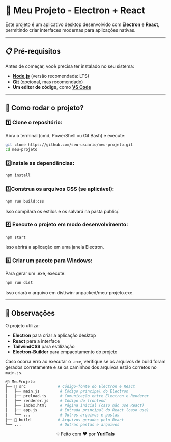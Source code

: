 # 🚀 Meu Projeto - Electron + React

Este projeto é um aplicativo desktop desenvolvido com **Electron** e **React**, permitindo criar interfaces modernas para aplicações nativas.

---

## 📋 Pré-requisitos
Antes de começar, você precisa ter instalado no seu sistema:

- **[Node.js](https://nodejs.org/)** (versão recomendada: LTS)
- **[Git](https://git-scm.com/)** (opcional, mas recomendado)
- **Um editor de código**, como **[VS Code](https://code.visualstudio.com/)**

---

## 🔧 Como rodar o projeto?

### 1️⃣ Clone o repositório:
Abra o terminal (cmd, PowerShell ou Git Bash) e execute:
```sh
git clone https://github.com/seu-usuario/meu-projeto.git
cd meu-projeto
```

### 2️⃣Instale as dependências:
```sh
npm install
```
### 3️⃣Construa os arquivos CSS (se aplicável):
```sh
npm run build:css
```
Isso compilará os estilos e os salvará na pasta public/.

### 4️⃣ Execute o projeto em modo desenvolvimento:
```sh
npm start
```
Isso abrirá a aplicação em uma janela Electron.

### 5️⃣ Criar um pacote para Windows:
Para gerar um .exe, execute:
```sh
npm run dist
```
Isso criará o arquivo em dist/win-unpacked/meu-projeto.exe.

---

## 🔹 Observações
O projeto utiliza:

- **Electron** para criar a aplicação desktop
- **React** para a interface
- **TailwindCSS** para estilização
- **Electron-Builder** para empacotamento do projeto

Caso ocorra erro ao executar o `.exe`, verifique se os arquivos de build foram gerados corretamente e se os caminhos dos arquivos estão corretos no `main.js`.
```sh
📦 MeuProjeto  
├── 📂 src              # Código-fonte do Electron e React  
│   ├── main.js         # Código principal do Electron  
│   ├── preload.js      # Comunicação entre Electron e Renderer  
│   ├── renderer.js     # Código do frontend  
│   ├── index.html      # Página inicial (caso não use React)  
│   ├── app.js          # Entrada principal do React (caso use)  
│   └── ...             # Outros arquivos e pastas  
├── 📂 build            # Arquivos gerados pelo React
└── ...                 # Outras pastas e arquivos
```

<div style="text-align: center;">
  💡 Feito com ❤️ por  <b>YuriTals</b>
</div>
